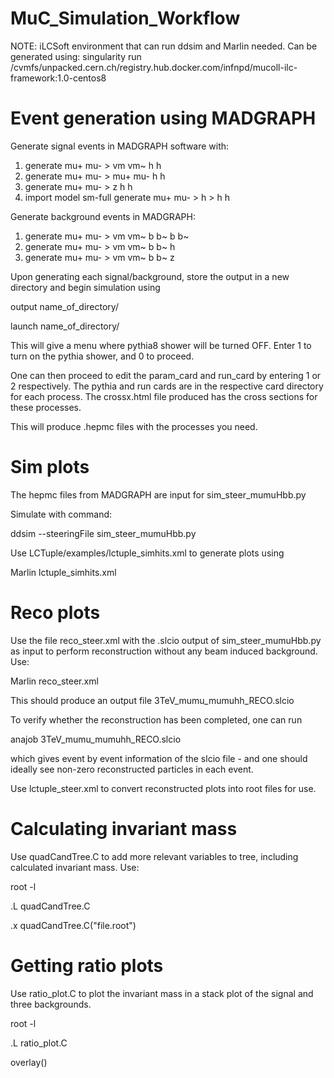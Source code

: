 # MuC_Simulation_Workflow

NOTE: iLCSoft environment that can run ddsim and Marlin needed. Can be generated using:
singularity run /cvmfs/unpacked.cern.ch/registry.hub.docker.com/infnpd/mucoll-ilc-framework:1.0-centos8

# Event generation using MADGRAPH 

Generate signal events in MADGRAPH software with: 
1. generate mu+ mu- > vm vm~ h h
2. generate mu+ mu- > mu+ mu- h h
3. generate mu+ mu- > z h h
4. import model sm-full
generate mu+ mu- > h > h h

Generate background events in MADGRAPH:
1. generate mu+ mu- > vm vm~ b b~ b b~
2. generate mu+ mu- > vm vm~ b b~ h
3. generate mu+ mu- > vm vm~ b b~ z

Upon generating each signal/background, store the output in a new directory and begin simulation using 

output name_of_directory/

launch name_of_directory/

This will give a menu where pythia8 shower will be turned OFF. Enter 1 to turn on the pythia shower, and 0 to proceed. 

One can then proceed to edit the param_card and run_card by entering 1 or 2 respectively. The pythia and run cards are in the respective card directory for each process. The crossx.html file produced has the cross sections for these processes. 

This will produce .hepmc files with the processes you need. 


# Sim plots

The hepmc files from MADGRAPH are input for sim_steer_mumuHbb.py 

Simulate with command: 

ddsim --steeringFile sim_steer_mumuHbb.py 

Use LCTuple/examples/lctuple_simhits.xml to generate plots using 

Marlin lctuple_simhits.xml


# Reco plots 

Use the file reco_steer.xml with the .slcio output of sim_steer_mumuHbb.py as input to perform reconstruction without any beam induced background. Use: 

Marlin reco_steer.xml 

This should produce an output file 3TeV_mumu_mumuhh_RECO.slcio 

To verify whether the reconstruction has been completed, one can run 

anajob 3TeV_mumu_mumuhh_RECO.slcio

which gives event by event information of the slcio file - and one should ideally see non-zero reconstructed particles in each event.

Use lctuple_steer.xml to convert reconstructed plots into root files for use. 


# Calculating invariant mass

Use quadCandTree.C to add more relevant variables to tree, including calculated invariant mass. Use:

root -l

.L quadCandTree.C

.x quadCandTree.C("file.root")

# Getting ratio plots 

Use ratio_plot.C to plot the invariant mass in a stack plot of the signal and three backgrounds. 

root -l

.L ratio_plot.C

overlay()


